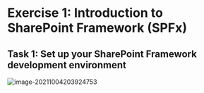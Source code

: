 # Exercise 1: Introduction to SharePoint Framework (SPFx)

## Task 1: Set up your SharePoint Framework development environment

![image-20211004203924753](C:\MS-600\LAB3\Media\LAB03-01.png)


